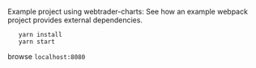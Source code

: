 Example project using webtrader-charts: 
See how an example webpack project provides external dependencies.

```
   yarn install
   yarn start
```

browse `localhost:8080`
